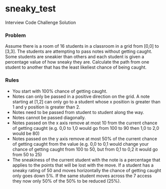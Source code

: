 # sneaky_test
Interview Code Challenge Solution

### Problem

Assume there is a room of 16 students in a classroom in a grid from [0,0] to [3,3]. The students are attempting to pass notes without getting caught. Some students are sneakier than others and each student is given a percentage value of how sneaky they are. Calculate the path from one student to another that has the least likeliest chance of being caught.

### Rules
- You start with 100% chance of getting caught.
- Notes can only be passed in a positive direction on the grid. A note starting at [1,2] can only go to a student whose x position is greater than 1 and y position is greater than 2.
- Notes need to be passed from student to student along the way.
- Notes cannot be passed diagonally.
- Notes passed on the x axis remove at most 10 from the current chance of getting caught (e.g. 0,0 to 1,0 would go from 100 to 90 then 1,0 to 2,0 would be 80)
- Notes passed on the y axis remove at most 50% of the current chance of getting caught from the value (e.g. 0,0 to 0,1 would change your chance of getting caught from 100 to 50, but from 0,1 to 0,2 it would go from 50 to 25)
- The sneakiness of the current student with the note is a percentage that applies to the points that will be lost with the move. If a student has a sneaky rating of 50 and moves horizontally the chance of getting caught only goes down 5%. If the same student moves across the 7 access they now only 50% of the 50% to be reduced (25%).
